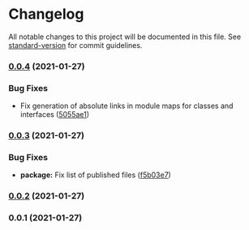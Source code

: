 # Changelog

All notable changes to this project will be documented in this file. See [standard-version](https://github.com/conventional-changelog/standard-version) for commit guidelines.

### [0.0.4](https://github.com/fliegwerk/fliegdoc-dita-theme/compare/v0.0.3...v0.0.4) (2021-01-27)

### Bug Fixes

- Fix generation of absolute links in module maps for classes and interfaces ([5055ae1](https://github.com/fliegwerk/fliegdoc-dita-theme/commit/5055ae12fadea1b7ae4da0d01822e8f6c0211510))

### [0.0.3](https://github.com/fliegwerk/fliegdoc-dita-theme/compare/v0.0.2...v0.0.3) (2021-01-27)

### Bug Fixes

- **package:** Fix list of published files ([f5b03e7](https://github.com/fliegwerk/fliegdoc-dita-theme/commit/f5b03e7a5a71bdc0c7e0777334a6d5709c29f55c))

### [0.0.2](https://github.com/fliegwerk/fliegdoc-dita-theme/compare/v0.0.1...v0.0.2) (2021-01-27)

### 0.0.1 (2021-01-27)
